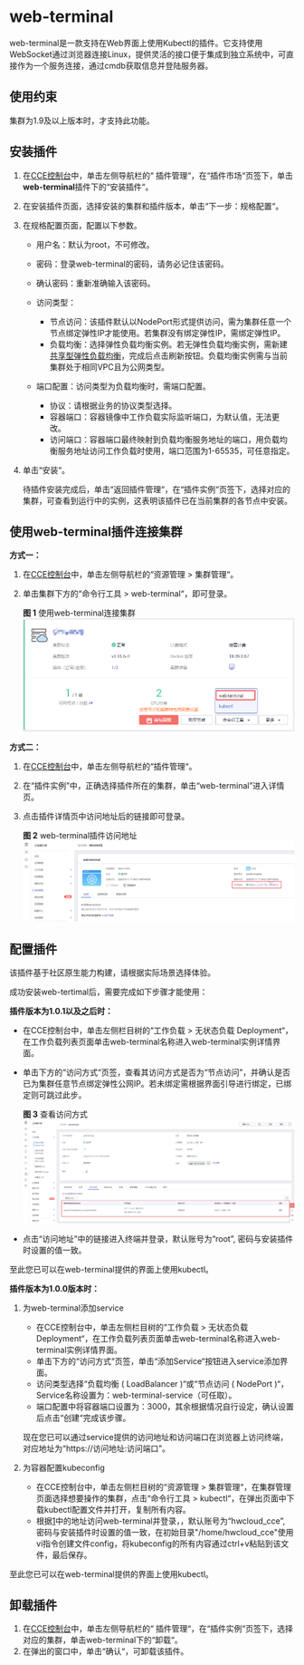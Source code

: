 # web-terminal<a name="cce_01_0134"></a>

web-terminal是一款支持在Web界面上使用Kubectl的插件。它支持使用WebSocket通过浏览器连接Linux，提供灵活的接口便于集成到独立系统中，可直接作为一个服务连接，通过cmdb获取信息并登陆服务器。

## 使用约束<a name="section628693291119"></a>

集群为1.9及以上版本时，才支持此功能。

## 安装插件<a name="section41861311141210"></a>

1.  在[CCE控制台](https://console.huaweicloud.com/cce2.0/?utm_source=helpcenter)中，单击左侧导航栏的“ 插件管理“，在“插件市场“页签下，单击**web-terminal**插件下的“安装插件“。
2.  在安装插件页面，选择安装的集群和插件版本，单击“下一步：规格配置“。
3.  在规格配置页面，配置以下参数。
    -   用户名：默认为root，不可修改。
    -   密码：登录web-terminal的密码，请务必记住该密码。
    -   确认密码：重新准确输入该密码。
    -   访问类型：
        -   节点访问：该插件默认以NodePort形式提供访问，需为集群任意一个节点绑定弹性IP才能使用。若集群没有绑定弹性IP，需绑定弹性IP。
        -   负载均衡：选择弹性负载均衡实例。若无弹性负载均衡实例，需新建[共享型弹性负载均衡](https://console.huaweicloud.com/vpc/#/ulb/createUlb)，完成后点击刷新按钮。负载均衡实例需与当前集群处于相同VPC且为公网类型。

    -   端口配置：访问类型为负载均衡时，需端口配置。
        -   协议：请根据业务的协议类型选择。
        -   容器端口：容器镜像中工作负载实际监听端口，为默认值，无法更改。
        -   访问端口：容器端口最终映射到负载均衡服务地址的端口，用负载均衡服务地址访问工作负载时使用，端口范围为1-65535，可任意指定。

4.  单击“安装“。

    待插件安装完成后，单击“返回插件管理“，在“插件实例“页签下，选择对应的集群，可查看到运行中的实例，这表明该插件已在当前集群的各节点中安装。


## 使用web-terminal插件连接集群<a name="section115151890220"></a>

**方式一：**

1.  在[CCE控制台](https://console.huaweicloud.com/cce2.0/?utm_source=helpcenter)中，单击左侧导航栏的“资源管理 \> 集群管理“。
2.  单击集群下方的“命令行工具 \> web-terminal“，即可登录。

    **图 1**  使用web-terminal连接集群<a name="fig363789132816"></a>  
    ![](figures/使用web-terminal连接集群.png "使用web-terminal连接集群")


**方式二：**

1.  在[CCE控制台](https://console.huaweicloud.com/cce2.0/?utm_source=helpcenter)中，单击左侧导航栏的“插件管理“。
2.  在“插件实例”中，正确选择插件所在的集群，单击“web-terminal”进入详情页。
3.  点击插件详情页中访问地址后的链接即可登录。

    **图 2**  web-terminal插件访问地址<a name="fig20637104663012"></a>  
    ![](figures/web-terminal插件访问地址.png "web-terminal插件访问地址")


## 配置插件<a name="section18673939131214"></a>

该插件基于社区原生能力构建，请根据实际场景选择体验。

成功安装web-tertimal后，需要完成如下步骤才能使用：

**插件版本为1.0.1以及之后时：**

-   在CCE控制台中，单击左侧栏目树的“工作负载 \> 无状态负载 Deployment“，在工作负载列表页面单击web-terminal名称进入web-terminal实例详情界面。
-   单击下方的“访问方式“页签，查看其访问方式是否为“节点访问”，并确认是否已为集群任意节点绑定弹性公网IP。若未绑定需根据界面引导进行绑定，已绑定则可跳过此步。

    **图 3**  查看访问方式<a name="fig1569573614590"></a>  
    ![](figures/查看访问方式.png "查看访问方式")

-   点击“访问地址”中的链接进入终端并登录，默认账号为“root”, 密码与安装插件时设置的值一致。

至此您已可以在web-terminal提供的界面上使用kubectl。

**插件版本为1.0.0版本时：**

1.  <a name="li78781347105012"></a>为web-terminal添加service

    -   在CCE控制台中，单击左侧栏目树的“工作负载 \> 无状态负载 Deployment“，在工作负载列表页面单击web-terminal名称进入web-terminal实例详情界面。
    -   单击下方的“访问方式“页签，单击“添加Service“按钮进入service添加界面。
    -   访问类型选择“负载均衡 \( LoadBalancer \)“或“节点访问 \( NodePort \)“，Service名称设置为：web-terminal-service（可任取）。
    -   端口配置中将容器端口设置为：3000，其余根据情况自行设定，确认设置后点击“创建“完成该步骤。

    现在您已可以通过service提供的访问地址和访问端口在浏览器上访问终端，对应地址为“https://访问地址:访问端口”。

2.  为容器配置kubeconfig
    -   在CCE控制台中，单击左侧栏目树的“资源管理 \> 集群管理“，在集群管理页面选择想要操作的集群，点击“命令行工具 \> kubectl“，在弹出页面中下载kubectl配置文件并打开，复制所有内容。
    -   根据[1](#li78781347105012)中的地址访问web-terminal并登录，，默认账号为“hwcloud\_cce”, 密码与安装插件时设置的值一致，在初始目录"/home/hwcloud\_cce"使用vi指令创建文件config，将kubeconfig的所有内容通过ctrl+v粘贴到该文件，最后保存。


至此您已可以在web-terminal提供的界面上使用kubectl。

## 卸载插件<a name="section65651488131"></a>

1.  在[CCE控制台](https://console.huaweicloud.com/cce2.0/?utm_source=helpcenter)中，单击左侧导航栏的“ 插件管理“，在“插件实例“页签下，选择对应的集群，单击web-terminal下的“卸载“。
2.  在弹出的窗口中，单击“确认“，可卸载该插件。

